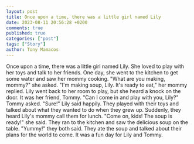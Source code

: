 ```yaml
---
layout: post
title: Once upon a time, there was a little girl named Lily
date: 2023-08-11 20:56:28 +0200
comments: true
published: true
categories: ["post"]
tags: ["Story"]
author: Tony Mamacos
---
```

Once upon a time, there was a little girl named Lily. She loved to play with her toys and talk to her friends. One day, she went to the kitchen to get some water and saw her mommy cooking. "What are you making, mommy?" she asked. "I'm making soup, Lily. It's ready to eat," her mommy replied.
Lily went back to her room to play, but she heard a knock on the door. It was her friend, Tommy. "Can I come in and play with you, Lily?" Tommy asked. "Sure!" Lily said happily. They played with their toys and talked about what they wanted to do when they grew up.
Suddenly, they heard Lily's mommy call them for lunch. "Come on, kids! The soup is ready!" she said. They ran to the kitchen and saw the delicious soup on the table. "Yummy!" they both said. They ate the soup and talked about their plans for the world to come. It was a fun day for Lily and Tommy.
